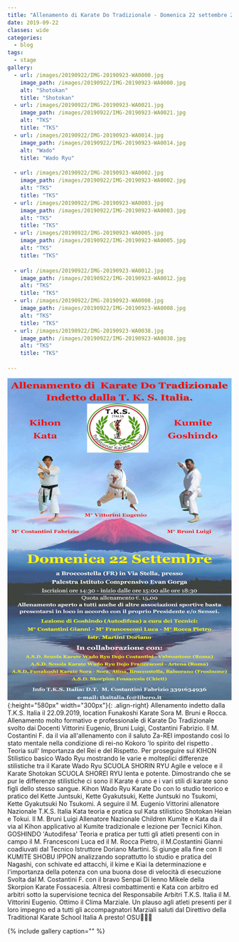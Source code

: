 ```yaml
---
title: "Allenamento di Karate Do Tradizionale - Domenica 22 settembre 2019"
date: 2019-09-22
classes: wide
categories:
  - blog
tags:
  - stage
gallery:
  - url: /images/20190922/IMG-20190923-WA0000.jpg
    image_path: /images/20190922/IMG-20190923-WA0000.jpg
    alt: "Shotokan"
    title: "Shotokan"
  - url: /images/20190922/IMG-20190923-WA0021.jpg
    image_path: /images/20190922/IMG-20190923-WA0021.jpg
    alt: "TKS"
    title: "TKS"
  - url: /images/20190922/IMG-20190923-WA0014.jpg
    image_path: /images/20190922/IMG-20190923-WA0014.jpg
    alt: "Wado"
    title: "Wado Ryu"

  - url: /images/20190922/IMG-20190923-WA0002.jpg
    image_path: /images/20190922/IMG-20190923-WA0002.jpg
    alt: "TKS"
    title: "TKS"
  - url: /images/20190922/IMG-20190923-WA0003.jpg
    image_path: /images/20190922/IMG-20190923-WA0003.jpg
    alt: "TKS"
    title: "TKS"
  - url: /images/20190922/IMG-20190923-WA0005.jpg
    image_path: /images/20190922/IMG-20190923-WA0005.jpg
    alt: "TKS"
    title: "TKS"

  - url: /images/20190922/IMG-20190923-WA0012.jpg
    image_path: /images/20190922/IMG-20190923-WA0012.jpg
    alt: "TKS"
    title: "TKS"
  - url: /images/20190922/IMG-20190923-WA0008.jpg
    image_path: /images/20190922/IMG-20190923-WA0008.jpg
    alt: "TKS"
    title: "TKS"
  - url: /images/20190922/IMG-20190923-WA0038.jpg
    image_path: /images/20190922/IMG-20190923-WA0038.jpg
    alt: "TKS"
    title: "TKS"

---
```


![alt](/images/20190922/20190922.jpg){:height="580px" width="300px"}{: .align-right}
Allenamento indetto dalla T.K.S. Italia il 22.09.2019, location Funakoshi Karate Sora M. Bruni e Rocca.
Allenamento molto formativo e professionale di Karate Do Tradizionale svolto dai Docenti Vittorini Eugenio, Bruni Luigi, Costantini Fabrizio.
Il M. Costantini F. da il via all'allenamento con il saluto Za-REI impostando così lo stato mentale nella condizione di rei-no Kokoro 'lo spirito del rispetto .
Teoria sull' Importanza del Rei e del Rispetto. Per proseguire sul KIHON Stilistico basico Wado Ryu mostrando le varie e molteplici differenze stilistiche tra il Karate Wado Ryu SCUOLA SHORIN RYU Agile e veloce e il Karate Shotokan SCUOLA SHOREI RYU lenta e potente.
Dimostrando che se pur le differenze stilistiche ci sono il Karate é uno e i vari stili di karate sono figli dello stesso sangue.
Kihon Wado Ryu Karate Do con lo studio teorico e pratico del Kette Juntsuki, Kette Gyakutsuki, Kette Juntsuki no Tsukomi, Kette Gyakutsuki No Tsukomi.
A seguire il M. Eugenio Vittorini allenatore Nazionale T.K.S. Italia Kata teoria e pratica sul Kata stilistico Shotokan Heian e Tokui.
Il M. Bruni Luigi Allenatore Nazionale Children Kumite e Kata da il via al Kihon applicativo al Kumite tradizionale e lezione per Tecnici Kihon.
GOSHINDO 'Autodifesa' Teoria e pratica per tutti gli atleti presenti con in campo il M. Francesconi Luca ed il M. Rocca Pietro, il M.Costantini Gianni coadiuvati dal Tecnico Istruttore Doriano Martini. Si giunge alla fine con Il KUMITE SHOBU IPPON analizzando soprattutto lo studio e pratica del Nagashi, con schivate ed attacchi, il kime e Kiai la determinazione e l'importanza della potenza con una buona dose di velocità di esecuzione Svolta dal M. Costantini F. con il bravo Senpai Di Ienno Mikele della Skorpion Karate Fossacesia. Altresì combattimenti e Kata con arbitro ed arbitri sotto la supervisione tecnica del Responsabile Arbitri T.K.S. Italia il M. Vittorini Eugenio.
Ottimo il Clima Marziale.
Un plauso agli atleti presenti per il loro impegno ed a tutti gli accompagnatori Marziali saluti dal Direttivo della Traditional Karate School Italia
A presto! OSU🥋👊🥋


{% include gallery caption="" %}
